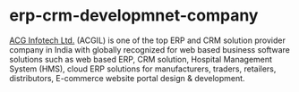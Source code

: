 # erp-crm-developmnet-company

<a href="https://www.acgil.com/">ACG Infotech Ltd.</a> (ACGIL)  is one of the top ERP and CRM solution provider company in India with globally recognized   for web based   business software solutions such as web based ERP, CRM solution, Hospital Management System (HMS), cloud ERP solutions for manufacturers, traders, retailers, distributors, E-commerce website portal design &amp; development.  
